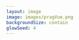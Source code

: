 ```yaml
---
layout: image
image: images/pragVue.png
backgroundSize: contain
glowSeed: 4
---
```


<!-- Title slide with background image -->